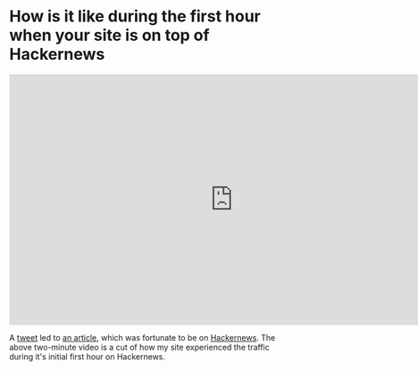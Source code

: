 # How is it like during the first hour when your site is on top of Hackernews

<iframe width="800" height="450" src="https://www.youtube.com/embed/o3nXaGxHq6w" title="YouTube video player" frameborder="0" allow="accelerometer; autoplay; clipboard-write; encrypted-media; gyroscope; picture-in-picture; web-share" referrerpolicy="strict-origin-when-cross-origin" allowfullscreen></iframe>

A [tweet](https://twitter.com/#!/cdixon/status/148896542462455808) led to [an article](/2011/desingineer-the-mythical-person-every-startups-are-looking-for/), which was fortunate to be on [Hackernews](http://news.ycombinator.com/item?id=3373702). The above two-minute video is a cut of how my site experienced the traffic during it's initial first hour on Hackernews.